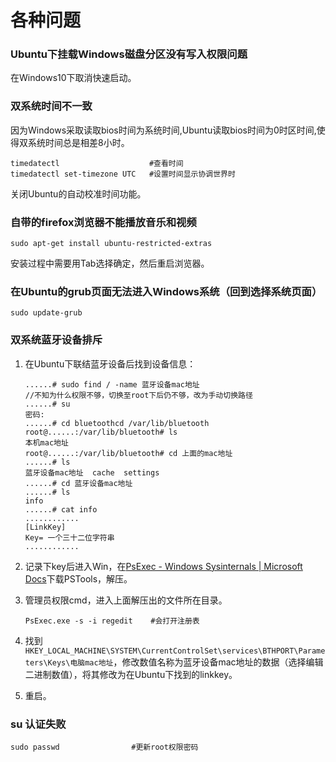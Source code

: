 # 各种问题

### Ubuntu下挂载Windows磁盘分区没有写入权限问题

在Windows10下取消快速启动。

### 双系统时间不一致

因为Windows采取读取bios时间为系统时间,Ubuntu读取bios时间为0时区时间,使得双系统时间总是相差8小时。

```
timedatectl                    #查看时间
timedatectl set-timezone UTC   #设置时间显示协调世界时
```

关闭Ubuntu的自动校准时间功能。

### 自带的firefox浏览器不能播放音乐和视频

```
sudo apt-get install ubuntu-restricted-extras
```

安装过程中需要用Tab选择确定，然后重启浏览器。

### 在Ubuntu的grub页面无法进入Windows系统（回到选择系统页面）

```
sudo update-grub
```

### 双系统蓝牙设备排斥

1. 在Ubuntu下联结蓝牙设备后找到设备信息：
   
   ```
   ......# sudo find / -name 蓝牙设备mac地址
   //不知为什么权限不够，切换至root下后仍不够，改为手动切换路径
   ......# su
   密码:
   ......# cd bluetoothcd /var/lib/bluetooth
   root@......:/var/lib/bluetooth# ls
   本机mac地址
   root@......:/var/lib/bluetooth# cd 上面的mac地址
   ......# ls
   蓝牙设备mac地址  cache  settings
   ......# cd 蓝牙设备mac地址
   ......# ls
   info
   ......# cat info
   ............
   [LinkKey]
   Key= 一个三十二位字符串
   ............
   ```

2. 记录下key后进入Win，在[PsExec - Windows Sysinternals | Microsoft Docs](https://docs.microsoft.com/zh-cn/sysinternals/downloads/psexec)下载PSTools，解压。

3. 管理员权限cmd，进入上面解压出的文件所在目录。
   
   ```
   PsExec.exe -s -i regedit    #会打开注册表
   ```

4. 找到`HKEY_LOCAL_MACHINE\SYSTEM\CurrentControlSet\services\BTHPORT\Parameters\Keys\电脑mac地址`，修改数值名称为蓝牙设备mac地址的数据（选择编辑二进制数值），将其修改为在Ubuntu下找到的linkkey。

5. 重启。

### su 认证失败

```
sudo passwd                #更新root权限密码
```
